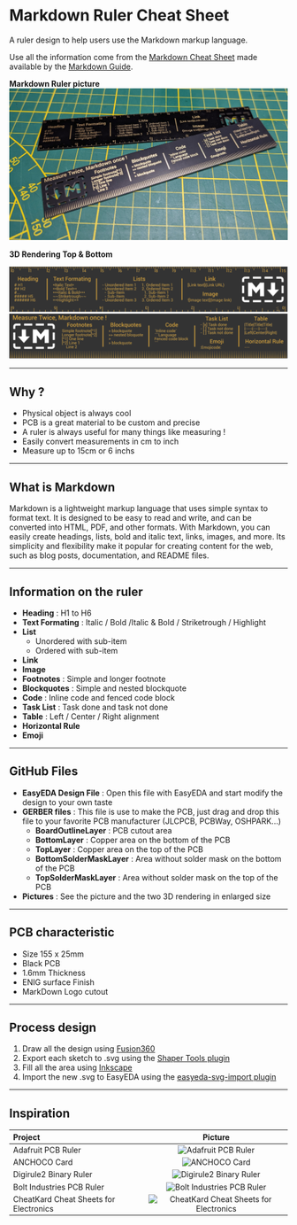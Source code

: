 # Markdown Ruler Cheat Sheet
 A ruler design to help users use the Markdown markup language.

Use all the information come from the [Markdown Cheat Sheet](https://www.markdownguide.org/cheat-sheet/) made available by the [Markdown Guide](https://www.markdownguide.org/).

**Markdown Ruler picture**
![Top_Bottom_Picture_markdown_Ruler](Electronics/Pictures/Top_Bottom_Picture_markdown_Ruler.jpg)

**3D Rendering Top & Bottom**

![Front_Picture](Electronics/Pictures/Top_Picture_Markdown_Ruler_3D_Rendering.svg)
![Bottom_Picture](Electronics/Pictures/Bottom_Picture_Markdown_Ruler_3D_Rendering.svg)

---
## Why ?
- Physical object is always cool
- PCB is a great material to be custom and precise
- A ruler is always useful for many things like measuring !
- Easily convert measurements in cm to inch
- Measure up to 15cm or 6 inchs

---
## What is Markdown
Markdown is a lightweight markup language that uses simple syntax to format text. It is designed to be easy to read and write, and can be converted into HTML, PDF, and other formats. With Markdown, you can easily create headings, lists, bold and italic text, links, images, and more. Its simplicity and flexibility make it popular for creating content for the web, such as blog posts, documentation, and README files.

---
## Information on the ruler
- **Heading** : H1 to H6
- **Text Formating** : Italic / Bold /Italic & Bold / Striketrough / Highlight
- **List**
  - Unordered with sub-item
  - Ordered with sub-item
- **Link**
- **Image**
- **Footnotes** : Simple and longer footnote
- **Blockquotes** : Simple and nested blockquote
- **Code** : Inline code and fenced code block
- **Task List** : Task done and task not done
- **Table** : Left / Center / Right alignment
- **Horizontal Rule**
- **Emoji**

---
## GitHub Files
- **EasyEDA Design File** : Open this file with EasyEDA and start modify the design to your own taste
- **GERBER files** : This file is use to make the PCB, just drag and drop this file to your favorite PCB manufacturer (JLCPCB, PCBWay, OSHPARK...)
  - **BoardOutlineLayer** : PCB cutout area
  - **BottomLayer** : Copper area on the bottom of the PCB
  - **TopLayer** : Copper area on the top of the PCB
  - **BottomSolderMaskLayer** : Area without solder mask on the bottom of the PCB
  - **TopSolderMaskLayer** : Area without solder mask on the top of the PCB
- **Pictures** : See the picture and the two 3D rendering in enlarged size 

---
## PCB characteristic
- Size 155 x 25mm
- Black PCB
- 1.6mm Thickness
- ENIG surface Finish
- MarkDown Logo cutout

---
## Process design
1. Draw all the design using [Fusion360](https://www.autodesk.fr/products/fusion-360/personal)
2. Export each sketch to .svg using the [Shaper Tools plugin](https://support.shapertools.com/hc/en-us/articles/115002735814-Exporting-SVGs-from-Fusion)
3. Fill all the area using [Inkscape](https://inkscape.org/fr/)
4. Import the new .svg to EasyEDA using the [easyeda-svg-import plugin](https://github.com/xsrf/easyeda-svg-import)

---
## Inspiration
|Project|Picture|
|:--|:--:|
|Adafruit PCB Ruler|![Adafruit PCB Ruler](https://github.com/adafruit/Adafruit-PCB-Ruler/raw/master/assets/image.jpg?raw=true)|
|ANCHOCO Card|![ANCHOCO Card](https://cdn.shopify.com/s/files/1/0259/7044/2337/products/DSC_0164a8_540x.jpg?v=1575448315)|
|Digirule2 Binary Ruler|![Digirule2 Binary Ruler](https://cdn.tindiemedia.com/images/resize/JBaJFBEp-4F0LS6_q0iSMpNjSdw=/p/fit-in/1300x866/filters:fill(fff)/i/94921/products/2018-10-26T06%3A40%3A25.922Z-Digirule2%20Cover.jpg?1606306133)|
|Bolt Industries PCB Ruler|![Bolt Industries PCB Ruler](https://image.easyeda.com/pullimage/Gej8OByfCiIIlbXAWRaLAYp1W4OwgEGoOLps4yCy.jpeg)|
|CheatKard Cheat Sheets for Electronics|![CheatKard Cheat Sheets for Electronics](https://hackaday.com/wp-content/uploads/2021/03/kards-feature.png?w=800)|